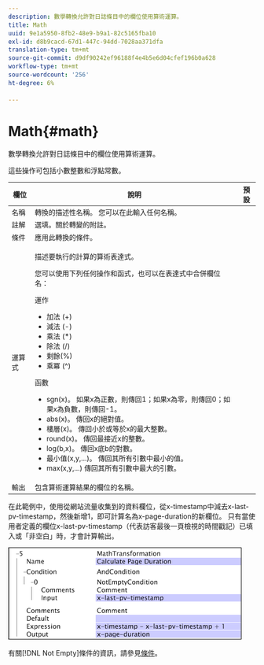 ```yaml
---
description: 數學轉換允許對日誌條目中的欄位使用算術運算。
title: Math
uuid: 9e1a5950-8fb2-48e9-b9a1-82c5165fba10
exl-id: d8b9cacd-67d1-447c-94dd-7028aa371dfa
translation-type: tm+mt
source-git-commit: d9df90242ef96188f4e4b5e6d04cfef196b0a628
workflow-type: tm+mt
source-wordcount: '256'
ht-degree: 6%

---
```


# Math{#math}

數學轉換允許對日誌條目中的欄位使用算術運算。

這些操作可包括小數整數和浮點常數。

<table id="table_FDF3DDF1960E43E391A67C9DC2A0E302"> 
 <thead> 
  <tr> 
   <th colname="col1" class="entry"> 欄位 </th> 
   <th colname="col2" class="entry"> 說明 </th> 
   <th colname="col3" class="entry"> 預設 </th> 
  </tr> 
 </thead>
 <tbody> 
  <tr> 
   <td colname="col1"> 名稱 </td> 
   <td colname="col2"> 轉換的描述性名稱。 您可以在此輸入任何名稱。 </td> 
   <td colname="col3"></td> 
  </tr> 
  <tr> 
   <td colname="col1"> 註解 </td> 
   <td colname="col2"> 選填。關於轉變的附註。 </td> 
   <td colname="col3"></td> 
  </tr> 
  <tr> 
   <td colname="col1"> 條件 </td> 
   <td colname="col2"> 應用此轉換的條件。 </td> 
   <td colname="col3"></td> 
  </tr> 
  <tr> 
   <td colname="col1"> 運算式 </td> 
   <td colname="col2"> <p>描述要執行的計算的算術表達式。 </p> <p> 您可以使用下列任何操作和函式，也可以在表達式中合併欄位名： </p> <p> 運作 
     <ul id="ul_DB5915FADA0A41A3B11F1F48615F40A9">
      <li id="li_CA9EA97243F04760A81313C17EE057B3"> 加法 (+) </li>
      <li id="li_908A272EBA2340098C20F22AA8D9ED26"> 減法 (-) </li>
      <li id="li_C62257FF3AAB436D9148BBEA441621D7"> 乘法 (*) </li>
      <li id="li_B5A9EAB3E49D4CB9A297172199F23542"> 除法 (/) </li>
      <li id="li_D2D2B51DB2C8412A9B6F9D5F3CC03F8A"> 剩餘(%) </li>
      <li id="li_07E7E368FFD2437A852B785E159848E5"> 乘冪 (^) </li>
     </ul></p> <p>函數 
     <ul id="ul_E335AE8D684340AA998C4A2633FFDEE1">
      <li id="li_E036FF0B5DF244DDBFEDA9BFEDC62251"> sgn(x)。 如果x為正數，則傳回1；如果x為零，則傳回0；如果x為負數，則傳回-1。 </li>
      <li id="li_90CD8899DDC14778A95930C2768C82BC"> abs(x)。 傳回x的絕對值。 </li>
      <li id="li_F4AF23F343F74BD88B7166B1C2BB065E"> 樓層(x)。 傳回小於或等於x的最大整數。 </li>
      <li id="li_A31379A3659240C3A629BFAF19A6DDF1"> round(x)。 傳回最接近x的整數。 </li>
      <li id="li_9C0A0F3A4A304026B543F2A64B98B922"> log(b,x)。 傳回x底b的對數。 </li>
      <li id="li_124D62C2CA5A42CBBCC5DB18FAA8920E"> 最小值(x,y,...)。 傳回其所有引數中最小的值。 </li>
      <li id="li_3B7B9FC1C0BF4E7688F9F49130B97B7F"> max(x,y,...) 傳回其所有引數中最大的引數。 </li>
     </ul></p> </td> 
   <td colname="col3"></td> 
  </tr> 
  <tr> 
   <td colname="col1"> 輸出 </td> 
   <td colname="col2"> 包含算術運算結果的欄位的名稱。 </td> 
   <td colname="col3"></td> 
  </tr> 
 </tbody> 
</table>

在此範例中，使用從網站流量收集到的資料欄位，從x-timestamp中減去x-last-pv-timestamp，然後新增1，即可計算名為x-page-duration的新欄位。 只有當使用者定義的欄位x-last-pv-timestamp（代表訪客最後一頁檢視的時間戳記）已填入或「非空白」時，才會計算輸出。

![](assets/cfg_TransformationType_Math.png)

有關[!DNL Not Empty]條件的資訊，請參見[條件](../../../../../home/c-dataset-const-proc/c-conditions/c-abt-cond.md)。
